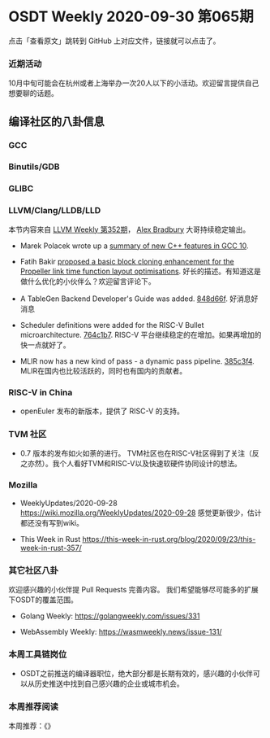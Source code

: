 # OSDT Weekly 2020-09-30 第065期

点击「查看原文」跳转到 GitHub 上对应文件，链接就可以点击了。

### 近期活动

10月中旬可能会在杭州或者上海举办一次20人以下的小活动。欢迎留言提供自己想要聊的话题。

## 编译社区的八卦信息

### GCC


### Binutils/GDB


### GLIBC



### LLVM/Clang/LLDB/LLD

本节内容来自 [LLVM Weekly 第352期](http://llvmweekly.org/issue/352)，
[Alex Bradbury](https://www.linkedin.com/in/alex-bradbury/) 大哥持续稳定输出。

* Marek Polacek wrote up a [summary of new C++ features in GCC 10](https://developers.redhat.com/blog/2020/09/24/new-c-features-in-gcc-10/).

* Fatih Bakir [proposed a basic block cloning enhancement for the Propeller link time function layout optimisations](http://lists.llvm.org/pipermail/llvm-dev/2020-September/145357.html).
  好长的描述。有知道这是做什么优化的小伙伴么？欢迎留言评论下。

* A TableGen Backend Developer's Guide was added.
  [848d66f](https://reviews.llvm.org/rG848d66fafd2).
  好消息好消息

* Scheduler definitions were added for the RISC-V Bullet microarchitecture.
  [764c1b7](https://reviews.llvm.org/rG764c1b7a4db).
  RISC-V 平台继续稳定的在增加。如果再增加的快一点就好了。

* MLIR now has a new kind of pass - a dynamic pass pipeline.
  [385c3f4](https://reviews.llvm.org/rG385c3f43fce).
  MLIR在国内也比较活跃的，同时也有国内的贡献者。

### RISC-V in China

* openEuler 发布的新版本，提供了 RISC-V 的支持。

### TVM 社区

- 0.7 版本的发布如火如荼的进行。
  TVM社区也在RISC-V社区得到了关注（反之亦然）。我个人看好TVM和RISC-V以及快速软硬件协同设计的想法。

### Mozilla

- WeeklyUpdates/2020-09-28
  https://wiki.mozilla.org/WeeklyUpdates/2020-09-28
  感觉更新很少，估计都还没有写到wiki。

- This Week in Rust
  https://this-week-in-rust.org/blog/2020/09/23/this-week-in-rust-357/

### 其它社区八卦

欢迎感兴趣的小伙伴提 Pull Requests 完善内容。
我们希望能够尽可能多的扩展下OSDT的覆盖范围。

- Golang Weekly:
  https://golangweekly.com/issues/331

- WebAssembly Weekly:
  https://wasmweekly.news/issue-131/

### 本周工具链岗位

- OSDT之前推送的编译器职位，绝大部分都是长期有效的，感兴趣的小伙伴可以从历史推送中找到自己感兴趣的企业或城市机会。

### 本周推荐阅读

本周推荐：《》
